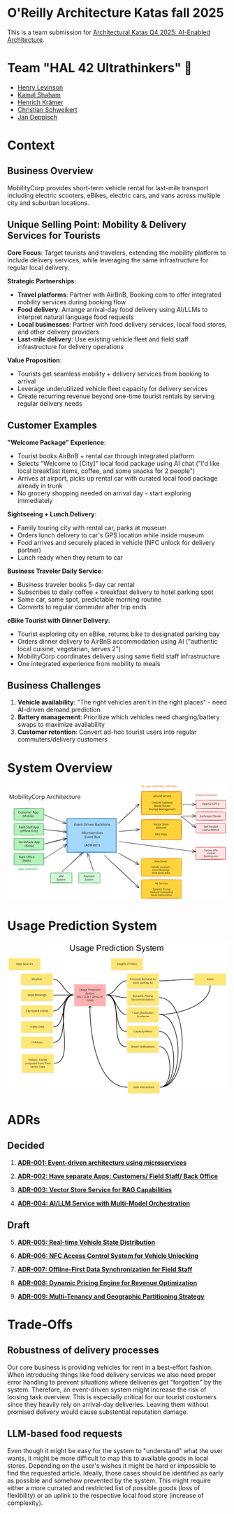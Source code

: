 # O'Reilly Architecture Katas fall 2025

This is a team submission for [Architectural Katas Q4 2025: AI-Enabled Architecture](https://learning.oreilly.com/live-events/architectural-katas-q4-2025-ai-enabled-architecture/0642572249625/0642572249618/).

# Team "HAL 42 Ultrathinkers" 🤯

- [Henry Levinson](https://github.com/henry-levinson)
- [Kamal Shaham](https://github.com/kshaham)
- [Henrich Krämer](https://github.com/henrjk)
- [Christian Schweikert](https://github.com/cschweikert)
- [Jan Deppisch](https://github.com/netzartist)

# Context

## Business Overview

MobilityCorp provides short-term vehicle rental for last-mile transport including electric scooters, eBikes, electric cars, and vans across multiple city and suburban locations.

## Unique Selling Point: Mobility & Delivery Services for Tourists

**Core Focus**: Target tourists and travelers, extending the mobility platform to include delivery services, while leveraging the same infrastructure for regular local delivery.

**Strategic Partnerships**:
- **Travel platforms**: Partner with AirBnB, Booking.com to offer integrated mobility services during booking flow
- **Food delivery**: Arrange arrival-day food delivery using AI/LLMs to interpret natural language food requests
- **Local businesses**: Partner with food delivery services, local food stores, and other delivery providers
- **Last-mile delivery**: Use existing vehicle fleet and field staff infrastructure for delivery operations

**Value Proposition**:
- Tourists get seamless mobility + delivery services from booking to arrival
- Leverage underutilized vehicle fleet capacity for delivery services
- Create recurring revenue beyond one-time tourist rentals by serving regular delivery needs

## Customer Examples

**"Welcome Package" Experience**:
- Tourist books AirBnB + rental car through integrated platform
- Selects "Welcome to [City]" local food package using AI chat ("I'd like local breakfast items, coffee, and some snacks for 2 people")
- Arrives at airport, picks up rental car with curated local food package already in trunk
- No grocery shopping needed on arrival day - start exploring immediately

**Sightseeing + Lunch Delivery**:
- Family touring city with rental car, parks at museum
- Orders lunch delivery to car's GPS location while inside museum
- Food arrives and securely placed in vehicle (NFC unlock for delivery partner)
- Lunch ready when they return to car

**Business Traveler Daily Service**:
- Business traveler books 5-day car rental
- Subscribes to daily coffee + breakfast delivery to hotel parking spot
- Same car, same spot, predictable morning routine
- Converts to regular commuter after trip ends

**eBike Tourist with Dinner Delivery**:
- Tourist exploring city on eBike, returns bike to designated parking bay
- Orders dinner delivery to AirBnB accommodation using AI ("authentic local cuisine, vegetarian, serves 2")
- MobilityCorp coordinates delivery using same field staff infrastructure
- One integrated experience from mobility to meals

## Business Challenges

1. **Vehicle availability**: "The right vehicles aren't in the right places" - need AI-driven demand prediction
2. **Battery management**: Prioritize which vehicles need charging/battery swaps to maximize availability
3. **Customer retention**: Convert ad-hoc tourist users into regular commuters/delivery customers


# System Overview

![System Overview](SystemOverview.svg)

# Usage Prediction System

![Usage Prediction System](UsagePredictionSystem.png)

# ADRs

## Decided

1. **[ADR-001: Event-driven architecture using microservices](ADRs/ADR-001-event-driven-architecture-microservices.md)**

2. **[ADR-002: Have separate Apps: Customers/ Field Staff/ Back Office](ADRs/ADR-002-separate-apps-for-user-roles.md)**

3. **[ADR-003: Vector Store Service for RAG Capabilities](ADRs/ADR-003-vector-store-for-rag-capabilities.md)**

4. **[ADR-004: AI/LLM Service with Multi-Model Orchestration](ADRs/ADR-004-ai-llm-service-orchestration.md)**

## Draft

5. **[ADR-005: Real-time Vehicle State Distribution](ADRs/ADR-005-real-time-vehicle-state-distribution.md)**

6. **[ADR-006: NFC Access Control System for Vehicle Unlocking](ADRs/ADR-006-nfc-access-control-system.md)**

7. **[ADR-007: Offline-First Data Synchronization for Field Staff](ADRs/ADR-007-offline-first-data-synchronization.md)**

8. **[ADR-008: Dynamic Pricing Engine for Revenue Optimization](ADRs/ADR-008-dynamic-pricing-engine.md)**

9. **[ADR-009: Multi-Tenancy and Geographic Partitioning Strategy](ADRs/ADR-009-multi-tenancy-geographic-partitioning.md)**

# Trade-Offs

## Robustness of delivery processes

Our core business is providing vehicles for rent in a best-effort fashion. When introducing things like food delivery services we also need proper error handling to prevent situations where deliveries get "forgotten" by the system. Therefore, an event-driven system might increase the risk of loosing task overview. This is especially critical for our tourist costumers since they heavily rely on arrival-day deliveries. Leaving them without promised delivery would cause substential reputation damage.

## LLM-based food requests

Even though it might be easy for the system to "understand" what the user wants, it might be more difficult to map this to available goods in local stores. Depending on the user's wishes it might be hard or impossible to find the requested article. Ideally, those cases should be identified as early as possible and somehow prevented by the system. This might require either a more currated and restricted list of possible goods (loss of flexibility) or an uplink to the respective local food store (increase of complexity).

